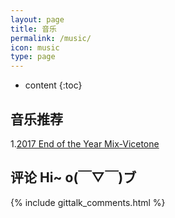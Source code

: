 ```yaml
---
layout: page
title: 音乐
permalink: /music/
icon: music
type: page
---
```


* content
{:toc}

## 音乐推荐

1.[2017 End of the Year Mix-Vicetone](https://music.163.com/#/song?id=525238081)

## 评论 Hi~ o(￣▽￣)ブ

{% include gittalk_comments.html %}
